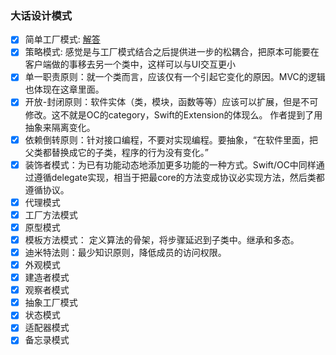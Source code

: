 ### 大话设计模式

- [x] 简单工厂模式: [解答](Design_Pattern/chapter1.md)
- [x] 策略模式: 感觉是与工厂模式结合之后提供进一步的松耦合，把原本可能要在客户端做的事移去另一个类中，这样可以与UI交互更小
- [x] 单一职责原则：就一个类而言，应该仅有一个引起它变化的原因。MVC的逻辑也体现在这章里面。
- [x] 开放-封闭原则：软件实体（类，模块，函数等等）应该可以扩展，但是不可修改。这不就是OC的category，Swift的Extension的体现么。 作者提到了用抽象来隔离变化。
- [x] 依赖倒转原则：针对接口编程，不要对实现编程。要抽象，“在软件里面，把父类都替换成它的子类，程序的行为没有变化。”
- [x] 装饰者模式：为已有功能动态地添加更多功能的一种方式。Swift/OC中同样通过遵循delegate实现，相当于把最core的方法变成协议必实现方法，然后类都遵循协议。
- [x] 代理模式
- [x] 工厂方法模式
- [x] 原型模式
- [x] 模板方法模式： 定义算法的骨架，将步骤延迟到子类中。继承和多态。
- [x] 迪米特法则：最少知识原则，降低成员的访问权限。
- [x] 外观模式
- [x] 建造者模式
- [x] 观察者模式
- [x] 抽象工厂模式
- [x] 状态模式
- [x] 适配器模式
- [x] 备忘录模式
